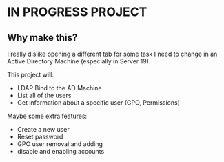 # IN PROGRESS PROJECT

## Why make this? 
I really dislike opening a different tab for some task I need to change in an Active Directory Machine (especially in Server 19). 


This project will: 
- LDAP Bind to the AD Machine 
- List all of the users 
- Get information about a specific user (GPO, Permissions) 

Maybe some extra features: 
- Create a new user
- Reset password
- GPO user removal and adding
- disable and enabling accounts

